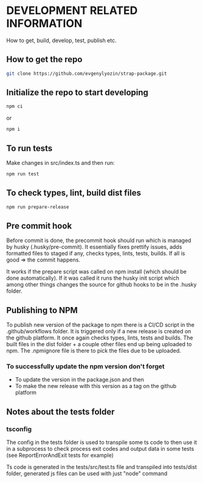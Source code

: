 # DEVELOPMENT RELATED INFORMATION

How to get, build, develop, test, publish etc.

## How to get the repo

```bash
git clone https://github.com/evgenylyozin/strap-package.git
```

## Initialize the repo to start developing

```bash
npm ci
```

or

```bash
npm i
```

## To run tests

Make changes in src/index.ts and then run:

```bash
npm run test
```

## To check types, lint, build dist files

```bash
npm run prepare-release
```

## Pre commit hook

Before commit is done, the precommit hook should run which is managed by husky
(.husky/pre-commit). It essentially fixes prettify issues, adds formatted files
to staged if any, checks types, lints, tests, builds. If all is good => the commit
happens.

It works if the prepare script was called on npm install (which should be done automatically).
If it was called it runs the husky init script which among other things changes the
source for github hooks to be in the .husky folder.

## Publishing to NPM

To publish new version of the package to npm there is a CI/CD script in the .github/workflows
folder. It is triggered only if a new release is created on the github platform.
It once again checks types, lints, tests and builds. The built files in the dist folder + a
couple other files end up being uploaded to npm. The .npmignore file is there to pick
the files due to be uploaded.

### To successfully update the npm version don't forget

- To update the version in the package.json and then
- To make the new release with this version as a tag on the github platform

## Notes about the tests folder

### tsconfig

The config in the tests folder is used to transpile some ts code to then use it in a subprocess to check process exit codes and output data in some tests (see ReportErrorAndExit tests for example)

Ts code is generated in the tests/src/test.ts file and transpiled into tests/dist folder, generated js files can be used with just "node" command
